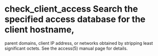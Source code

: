 # check_client_access  Search the specified access database for the client hostname,
parent domains, client IP address, or networks obtained by stripping
least significant octets. See the access(5) manual page for details. 